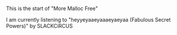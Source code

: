 This is the start of "More Malloc Free"

I am currently listening to "heyyeyaaeyaaaeyaeyaa (Fabulous Secret Powers)" by SLACKCiRCUS
